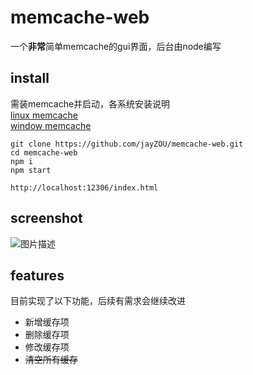 # memcache-web
一个**非常**简单memcache的gui界面，后台由node编写

## install
需装memcache并启动，各系统安装说明  
[linux memcache][1]  
[window memcache][2]  
```
git clone https://github.com/jayZOU/memcache-web.git
cd memcache-web
npm i
npm start

http://localhost:12306/index.html
```

## screenshot
![图片描述][3]

## features
目前实现了以下功能，后续有需求会继续改进  
 - 新增缓存项  
 - 删除缓存项  
 - 修改缓存项  
 - ~~清空所有缓存~~  


  [1]: http://www.runoob.com/memcached/memcached-install.html
  [2]: http://www.runoob.com/memcached/window-install-memcached.html
  [3]: https://sfault-image.b0.upaiyun.com/424/414/4244140034-5959b18346ad0_articlex